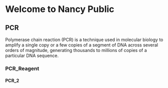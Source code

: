 # Welcome to Nancy Public



## PCR

Polymerase chain reaction (PCR) is a technique used in molecular biology to amplify a single copy or a few copies of a segment of DNA across several orders of magnitude, generating thousands to millions of copies of a particular DNA sequence.

### PCR_Reagent

#### PCR_2


